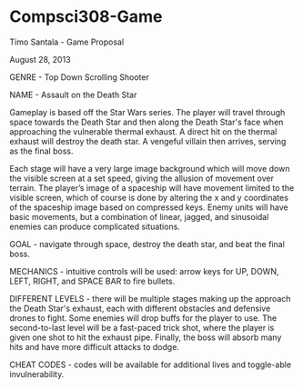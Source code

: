 Compsci308-Game
===============
Timo Santala - Game Proposal 

August 28, 2013

GENRE - Top Down Scrolling Shooter

NAME - Assault on the Death Star

Gameplay is based off the Star Wars series. The player will travel through space towards the Death Star and then along the Death Star's face when approaching the vulnerable thermal exhaust. A direct hit on the thermal exhaust will destroy the death star. A vengeful villain then arrives, serving as the final boss.

Each stage will have a very large image background which will move down the visible screen at a set speed, giving the allusion of movement over terrain. The player’s image of a spaceship will have movement limited to the visible screen, which of course is done by altering the x and y coordinates of the spaceship image based on compressed keys. Enemy units will have basic movements, but a combination of linear, jagged, and sinusoidal enemies can produce complicated situations.

GOAL - navigate through space, destroy the death star, and beat the final boss.

MECHANICS - intuitive controls will be used: arrow keys for UP, DOWN, LEFT, RIGHT, and SPACE BAR to fire bullets.

DIFFERENT LEVELS - there will be multiple stages making up the approach the Death Star's exhaust, each with different obstacles and defensive drones to fight. Some enemies will drop buffs for the player to use. The second-to-last level will be a fast-paced trick shot, where the player is given one shot to hit the exhaust pipe. Finally, the boss will absorb many hits and have more difficult attacks to dodge.

CHEAT CODES - codes will be available for additional lives and toggle-able invulnerability.

